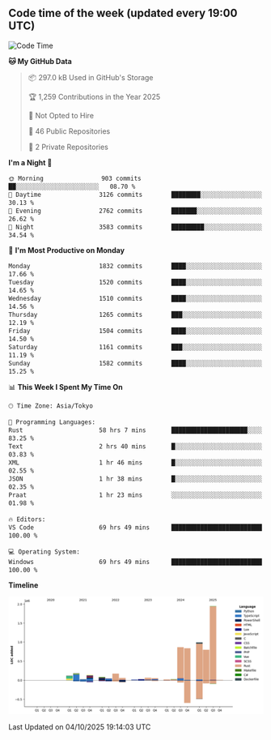 ## Code time of the week (updated every 19:00 UTC)

<!--START_SECTION:waka-->
![Code Time](http://img.shields.io/badge/Code%20Time-5%2C454%20hrs%2055%20mins-blue)

**🐱 My GitHub Data** 

> 📦 297.0 kB Used in GitHub's Storage 
 > 
> 🏆 1,259 Contributions in the Year 2025
 > 
> 🚫 Not Opted to Hire
 > 
> 📜 46 Public Repositories 
 > 
> 🔑 2 Private Repositories 
 > 
**I'm a Night 🦉** 

```text
🌞 Morning                903 commits         ██░░░░░░░░░░░░░░░░░░░░░░░   08.70 % 
🌆 Daytime                3126 commits        ████████░░░░░░░░░░░░░░░░░   30.13 % 
🌃 Evening                2762 commits        ███████░░░░░░░░░░░░░░░░░░   26.62 % 
🌙 Night                  3583 commits        █████████░░░░░░░░░░░░░░░░   34.54 % 
```
📅 **I'm Most Productive on Monday** 

```text
Monday                   1832 commits        ████░░░░░░░░░░░░░░░░░░░░░   17.66 % 
Tuesday                  1520 commits        ████░░░░░░░░░░░░░░░░░░░░░   14.65 % 
Wednesday                1510 commits        ████░░░░░░░░░░░░░░░░░░░░░   14.56 % 
Thursday                 1265 commits        ███░░░░░░░░░░░░░░░░░░░░░░   12.19 % 
Friday                   1504 commits        ████░░░░░░░░░░░░░░░░░░░░░   14.50 % 
Saturday                 1161 commits        ███░░░░░░░░░░░░░░░░░░░░░░   11.19 % 
Sunday                   1582 commits        ████░░░░░░░░░░░░░░░░░░░░░   15.25 % 
```


📊 **This Week I Spent My Time On** 

```text
🕑︎ Time Zone: Asia/Tokyo

💬 Programming Languages: 
Rust                     58 hrs 7 mins       █████████████████████░░░░   83.25 % 
Text                     2 hrs 40 mins       █░░░░░░░░░░░░░░░░░░░░░░░░   03.83 % 
XML                      1 hr 46 mins        █░░░░░░░░░░░░░░░░░░░░░░░░   02.55 % 
JSON                     1 hr 38 mins        █░░░░░░░░░░░░░░░░░░░░░░░░   02.35 % 
Praat                    1 hr 23 mins        ░░░░░░░░░░░░░░░░░░░░░░░░░   01.98 % 

🔥 Editors: 
VS Code                  69 hrs 49 mins      █████████████████████████   100.00 % 

💻 Operating System: 
Windows                  69 hrs 49 mins      █████████████████████████   100.00 % 
```

**Timeline**

![Lines of Code chart](https://raw.githubusercontent.com/SARDONYX-sard/SARDONYX-sard/main/assets/bar_graph.png)


 Last Updated on 04/10/2025 19:14:03 UTC
<!--END_SECTION:waka-->